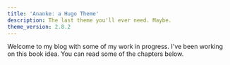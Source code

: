 ```yaml
---
title: 'Ananke: a Hugo Theme'
description: The last theme you'll ever need. Maybe.
theme_version: 2.8.2
---
```

Welcome to my blog with some of my work in progress. I've been working on this book idea. You can read some of the chapters below.